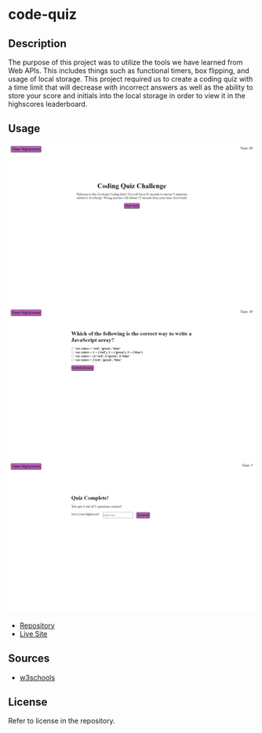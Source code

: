 # code-quiz

## Description

The purpose of this project was to utilize the tools we have learned from Web APIs. This includes things such as functional timers, box flipping, and usage of local storage. This project required us to create a coding quiz with a time limit that will decrease with incorrect answers as well as the ability to store your score and initials into the local storage in order to view it in the highscores leaderboard.

## Usage

![Screenshot1](./assets/images/Screenshot1.png)
![Screenshot2](./assets/images/Screenshot2.png)
![Screenshot3](./assets/images/Screenshot3.png)

<ul>
    <li>
        <a href="https://github.com/Soleiles/code-quiz">Repository</a>
    </li>
    <li>
        <a href="https://soleiles.github.io/code-quiz/">Live Site</a>
    </li>
</ul>

## Sources

<ul>
    <li>
        <a href="https://www.w3schools.com/">w3schools</a>
    </li>
</ul>

## License

Refer to license in the repository.